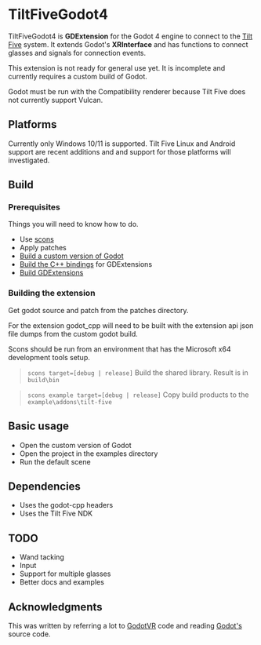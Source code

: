 # TiltFiveGodot4

TiltFiveGodot4 is **GDExtension** for the Godot 4 engine to connect to the [Tilt Five](https://www.tiltfive.com/) 
system. It extends Godot's **XRInterface** and has functions to connect glasses and signals for connection events.

This extension is not ready for general use yet. It is incomplete and currently requires a custom build of Godot.

Godot must be run with the Compatibility renderer because Tilt Five does not currently support Vulcan.

## Platforms

Currently only Windows 10/11 is supported. Tilt Five Linux and Android support are recent additions and and support 
for those platforms will investigated. 

## Build

### Prerequisites

Things you will need to know how to do.
* Use [scons](https://scons.org/) 
* Apply patches
* [Build a custom version of Godot](https://docs.godotengine.org/en/stable/contributing/development/compiling/index.html)
* [Build the C++ bindings](https://docs.godotengine.org/en/stable/tutorials/scripting/gdextension/gdextension_cpp_example.html) for GDExtensions
* [Build GDExtensions](https://docs.godotengine.org/en/stable/tutorials/scripting/gdextension/gdextension_cpp_example.html)

### Building the extension

Get godot source and patch from the patches directory.

For the extension godot_cpp will need to be built with the extension api json file dumps from the custom godot build.

Scons should be run from an environment that has the Microsoft x64 development tools setup.

> `scons target=[debug | release]` Build the shared library. Result is in `build\bin`

> `scons example target=[debug | release]` Copy build products to the `example\addons\tilt-five`

## Basic usage 

- Open the custom version of Godot
- Open the project in the examples directory
- Run the default scene

## Dependencies

- Uses the godot-cpp headers
- Uses the Tilt Five NDK

## TODO

- Wand tacking
- Input
- Support for multiple glasses
- Better docs and examples

## Acknowledgments

This was written by referring a lot to [GodotVR](https://github.com/GodotVR) code and reading 
[Godot's](https://github.com/godotengine/godot) source code. 
